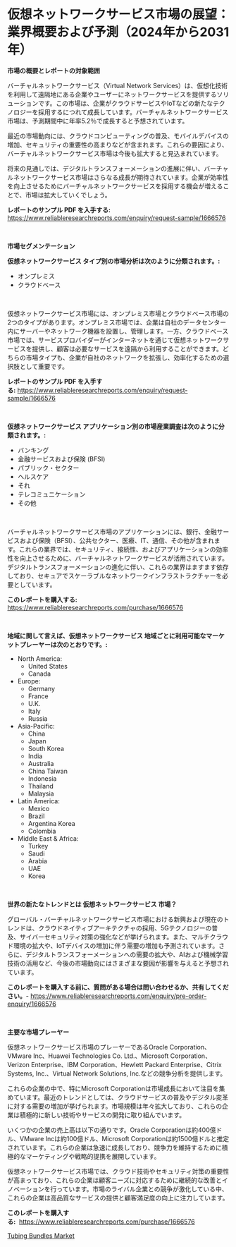 <p><h1>仮想ネットワークサービス市場の展望：業界概要および予測（2024年から2031年）</h1></p><p><strong>市場の概要とレポートの対象範囲</strong></p>
<p><p>バーチャルネットワークサービス（Virtual Network Services）は、仮想化技術を利用して遠隔地にある企業やユーザーにネットワークサービスを提供するソリューションです。この市場は、企業がクラウドサービスやIoTなどの新たなテクノロジーを採用するにつれて成長しています。バーチャルネットワークサービス市場は、予測期間中に年率5.2％で成長すると予想されています。</p><p>最近の市場動向には、クラウドコンピューティングの普及、モバイルデバイスの増加、セキュリティの重要性の高まりなどが含まれます。これらの要因により、バーチャルネットワークサービス市場は今後も拡大すると見込まれています。</p><p>将来の見通しでは、デジタルトランスフォーメーションの進展に伴い、バーチャルネットワークサービス市場はさらなる成長が期待されています。企業が効率性を向上させるためにバーチャルネットワークサービスを採用する機会が増えることで、市場は拡大していくでしょう。</p></p>
<p><strong>レポートのサンプル PDF を入手する:</strong> <a href="https://www.reliableresearchreports.com/enquiry/request-sample/1666576">https://www.reliableresearchreports.com/enquiry/request-sample/1666576</a></p>
<p>&nbsp;</p>
<p><strong>市場セグメンテーション</strong></p>
<p><strong>仮想ネットワークサービス タイプ別の市場分析は次のように分類されます。:</strong></p>
<p><ul><li>オンプレミス</li><li>クラウドベース</li></ul></p>
<p>&nbsp;</p>
<p><p>仮想ネットワークサービス市場には、オンプレミス市場とクラウドベース市場の2つのタイプがあります。オンプレミス市場では、企業は自社のデータセンター内にサーバーやネットワーク機器を設置し、管理します。一方、クラウドベース市場では、サービスプロバイダーがインターネットを通じて仮想ネットワークサービスを提供し、顧客は必要なサービスを遠隔から利用することができます。どちらの市場タイプも、企業が自社のネットワークを拡張し、効率化するための選択肢として重要です。</p></p>
<p><strong>レポートのサンプル PDF を入手する:</strong>&nbsp;<a href="https://www.reliableresearchreports.com/enquiry/request-sample/1666576">https://www.reliableresearchreports.com/enquiry/request-sample/1666576</a></p>
<p>&nbsp;</p>
<p><strong> 仮想ネットワークサービス アプリケーション別の市場産業調査は次のように分類されます。:</strong></p>
<p><ul><li>バンキング</li><li>金融サービスおよび保険 (BFSI)</li><li>パブリック・セクター</li><li>ヘルスケア</li><li>それ</li><li>テレコミュニケーション</li><li>その他</li></ul></p>
<p>&nbsp;</p>
<p><p>バーチャルネットワークサービス市場のアプリケーションには、銀行、金融サービスおよび保険（BFSI）、公共セクター、医療、IT、通信、その他が含まれます。これらの業界では、セキュリティ、接続性、およびアプリケーションの効率性を向上させるために、バーチャルネットワークサービスが活用されています。デジタルトランスフォーメーションの進化に伴い、これらの業界はますます依存しており、セキュアでスケーラブルなネットワークインフラストラクチャーを必要としています。</p></p>
<p><strong>このレポートを購入する:</strong>&nbsp; <a href="https://www.reliableresearchreports.com/purchase/1666576">https://www.reliableresearchreports.com/purchase/1666576</a></p>
<p>&nbsp;</p>
<p><strong>地域に関して言えば、仮想ネットワークサービス 地域ごとに利用可能なマーケットプレーヤーは次のとおりです。:</strong></p>
<p><ul>
    <li>
        North America:
        <ul>
            <li>United States</li>
            <li>Canada</li>
        </ul>
    </li>
    <li>
        Europe:
        <ul>
            <li>Germany</li>
            <li>France</li>
            <li>U.K.</li>
            <li>Italy</li>
            <li>Russia</li>
        </ul>
    </li>
    <li>
        Asia-Pacific:
        <ul>
            <li>China</li>
            <li>Japan</li>
            <li>South Korea</li>
            <li>India</li>
            <li>Australia</li>
            <li>China Taiwan</li>
            <li>Indonesia</li>
            <li>Thailand</li>
            <li>Malaysia</li>
        </ul>
    </li>
    <li>
        Latin America:
        <ul>
            <li>Mexico</li>
            <li>Brazil</li>
            <li>Argentina Korea</li>
            <li>Colombia</li>
        </ul>
    </li>
    <li>
        Middle East & Africa:
        <ul>
            <li>Turkey</li>
            <li>Saudi</li>
            <li>Arabia</li>
            <li>UAE</li>
            <li>Korea</li>
        </ul>
    </li>
    </ul></p>
<p>&nbsp;</p>
<p><strong>世界の新たなトレンドとは 仮想ネットワークサービス 市場？</strong></p>
<p><p>グローバル・バーチャルネットワークサービス市場における新興および現在のトレンドは、クラウドネイティブアーキテクチャの採用、5Gテクノロジーの普及、サイバーセキュリティ対策の強化などが挙げられます。また、マルチクラウド環境の拡大や、IoTデバイスの増加に伴う需要の増加も予測されています。さらに、デジタルトランスフォーメーションへの需要の拡大や、AIおよび機械学習技術の活用など、今後の市場動向にはさまざまな要因が影響を与えると予想されています。</p></p>
<p><strong>このレポートを購入する前に、質問がある場合は問い合わせるか、共有してください。</strong>- <a href="https://www.reliableresearchreports.com/enquiry/pre-order-enquiry/1666576">https://www.reliableresearchreports.com/enquiry/pre-order-enquiry/1666576</a></p>
<p>&nbsp;</p>
<p><strong>主要な市場プレーヤー</strong></p>
<p><p>仮想ネットワークサービス市場のプレーヤーであるOracle Corporation、VMware Inc、Huawei Technologies Co. Ltd.、Microsoft Corporation、Verizon Enterprise、IBM Corporation、Hewlett Packard Enterprise、Citrix Systems, Inc.、Virtual Network Solutions, Inc.などの競争分析を提供します。 </p><p>これらの企業の中で、特にMicrosoft Corporationは市場成長において注目を集めています。最近のトレンドとしては、クラウドサービスの普及やデジタル変革に対する需要の増加が挙げられます。市場規模は年々拡大しており、これらの企業は積極的に新しい技術やサービスの開発に取り組んでいます。</p><p>いくつかの企業の売上高は以下の通りです。Oracle Corporationは約400億ドル、VMware Incは約100億ドル、Microsoft Corporationは約1500億ドルと推定されています。これらの企業は急速に成長しており、競争力を維持するために積極的なマーケティングや戦略的提携を展開しています。</p><p>仮想ネットワークサービス市場では、クラウド技術やセキュリティ対策の重要性が高まっており、これらの企業は顧客ニーズに対応するために継続的な改善とイノベーションを行っています。市場のライバル企業との競争が激化している中、これらの企業は高品質なサービスの提供と顧客満足度の向上に注力しています。</p></p>
<p><strong>このレポートを購入する:</strong>&nbsp;&nbsp;<a href="https://www.reliableresearchreports.com/purchase/1666576">https://www.reliableresearchreports.com/purchase/1666576</a></p>
<p><p><a href="https://fuschia-pecorino-a6d.notion.site/Tubing-Bundles-Market-Size-Global-Industry-Overview-Market-Segmentation-and-Forecast-2024-to-2031-0d7a640a9788440e84fb809c4becc6fe">Tubing Bundles Market</a></p></p>